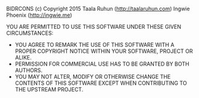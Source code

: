 BIDRCONS (c) Copyright 2015
    Taala Ruhun (http://taalaruhun.com)
    Ingwie Phoenix (http://ingwie.me)

YOU ARE PERMITTED TO USE THIS SOFTWARE UNDER THESE GIVEN CIRCUMSTANCES:

- YOU AGREE TO REMARK THE USE OF THIS SOFTWARE WITH A PROPER COPYRIGHT NOTICE WITHIN YOUR SOFTWARE, PROJECT OR ALIKE.
- PERMISSION FOR COMMERCIAL USE HAS TO BE GRANTED BY BOTH AUTHORS.
- YOU MAY NOT ALTER, MODIFY OR OTHERWISE CHANGE THE CONTENTS OF THIS SOFTWARE EXCEPT WHEN CONTRIBUTING TO THE UPSTREAM PROJECT.
